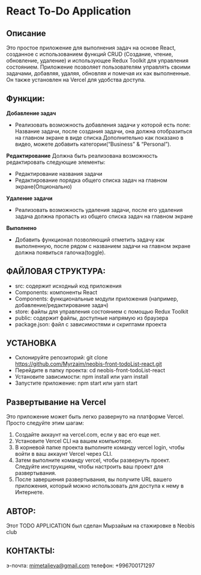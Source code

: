 # React To-Do Application
## Описание

Это простое приложение для выполнения задач на основе React, созданное с использованием функций CRUD (Создание, чтение, обновление, удаление) и использующее Redux Toolkit для управления состоянием. Приложение позволяет пользователям управлять своими задачами, добавляя, удаляя, обновляя и помечая их как выполненные. Он также установлен на Vercel для удобства доступа.


## Функции:
 **Добавление задач**
    
  - Реализовать возможность добавления задачи у которой есть поле: Название задачи, после создания задачи,
    она должна отобразиться на главном экране в виде списка.Дополнительно как показано в видео, можете добавить категории(“Business” & “Personal”).
    
 **Редактирование**
    Должна быть реализована возможность редактировать следующие элементы:
  - Редактирование названия задачи
  - Редактирование порядка общего списка задач на главном экране(Опционально)
    
 **Удаление задачи**
    
  - Реализовать возможность удаления задачи, после его удаления задача должна пропасть из общего списка
    задач на главном экране

 **Выполнено**
    
  - Добавить функционал позволяющий отметить задачу как выполненную, после рядом с названием задачи
    на главном экране должна появиться галочка(toggle).

    

## ФАЙЛОВАЯ СТРУКТУРА:
  - src: содержит исходный код приложения
  - Components: компоненты React
  - Components: функциональные модули приложения (например, добавление/редактирование задач)
  - store: файлы для управления состоянием с помощью Redux Toolkit
  - public: содержит файлы, доступные напрямую из браузера
  - package.json: файл с зависимостями и скриптами проекта



## УСТАНОВКА
- Склонируйте репозиторий: git clone https://github.com/Myrzaim/neobis-front-todoList-react.git
- Перейдите в папку проекта: cd neobis-front-todoList-react
- Установите зависимости: npm install или yarn install
- Запустите приложение: npm start или yarn start


## Развертывание на Vercel
Это приложение может быть легко развернуто на платформе Vercel. Просто следуйте этим шагам:
1. Создайте аккаунт на vercel.com, если у вас его еще нет.
2. Установите Vercel CLI на вашем компьютере.
3. В корневой папке проекта выполните команду vercel login, чтобы войти в ваш аккаунт Vercel через CLI.
4. Затем выполните команду vercel, чтобы развернуть проект. Следуйте инструкциям, чтобы настроить ваш проект для развертывания.
5. После завершения развертывания, вы получите URL вашего приложения, который можно использовать для доступа к нему в Интернете.


## АВТОР:
Этот TODO APPLICATION был сделан Мырзайым на стажировке в Neobis club

## КОНТАКТЫ:
э-почта: mimetalieva@gmail.com телефон: +996700171297
